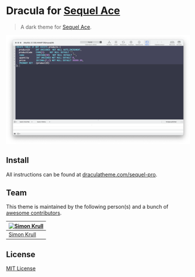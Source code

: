 # Dracula for [Sequel Ace](https://sequel-ace.com)

> A dark theme for [Sequel Ace](https://sequel-ace.com).

![Screenshot](./screenshot.png)

## Install

All instructions can be found at [draculatheme.com/sequel-pro](https://draculatheme.com/sequel-ace).

## Team

This theme is maintained by the following person(s) and a bunch of [awesome contributors](https://github.com/dracula/sequel-ace/graphs/contributors).

[![Simon Krull](https://avatars.githubusercontent.com/u/39345336?v=4)](https://github.com/crydotsnake) |
--- |
[Simon Krull](https://github.com/crydotsnake) |

## License

[MIT License](./LICENSE)
